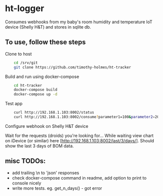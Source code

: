# ht-logger
Consumes webhooks from my baby's room humidity and temperature IoT device (Shelly H&amp;T) and stores in sqlite db.

## To use, follow these steps

Clone to host

```sh
    cd /srv/git
    git clone https://github.com/timothy-holmes/ht-tracker
```

Build and run using docker-compose

```sh
    cd ht-tracker
    docker-compose build
    docker-compose up -d
```

Test app

```sh
    curl http://192.168.1.103:8002/status
    curl http://192.168.1.103:8002/consume?parameter1=100&parameter2=200&parameter3=hahahaha
```

Configure webhook on Shelly H&T device

Wait for the requests (droids) you're looking for... While waiting view chart on iDevice (or similar) here [http://192.168.1.103:8002/last/3/days/]. Should show the last 3 days of BOM data.

## misc TODOs:

- add trailing \n to 'json' responses
- check docker-compose command in readme, add option to print to console nicely
- write more tests. eg. get_n_days() - got error
